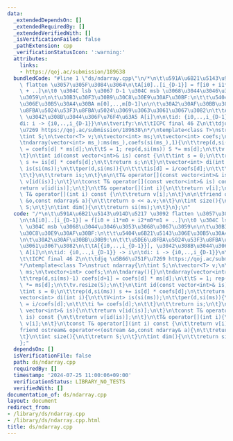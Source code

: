 ```yaml
---
data:
  _extendedDependsOn: []
  _extendedRequiredBy: []
  _extendedVerifiedWith: []
  _isVerificationFailed: false
  _pathExtension: cpp
  _verificationStatusIcon: ':warning:'
  attributes:
    links:
    - https://qoj.ac/submission/189638
  bundledCode: "#line 1 \"ds/ndarray.cpp\"\n/*\n\t\u591A\u6B21\u5143\u914D\u5217 \u3092\
    \ flatten \u3057\u305F\u3084\u3064\n\tA[i0]..[i_{D-1}] = f[i0 + i1*m0 + i2*m0*m1\
    \ + ..]\n\t0 \u304C lsb \u3067 D-1 \u304C msb \u3068\u3044\u3046\u3053\u3068\u3067\
    \u3059\n\n\t\u30B3\u30F3\u30B9\u30C8\u30E9\u30AF\u30BF:\n\t\t\u5404\u6B21\u5143\
    \u306E\u30B5\u30A4\u30BA m[0],..,m[D-1]\n\n\t\u30A2\u30AF\u30BB\u30B9:\n\t\t\u5DE6\
    \u8FBA\u5024\u53F3\u8FBA\u5024\u3069\u3063\u3061\u3067\u3082\n\t\tA[{i0,..,i_{D-1}}],\
    \ \u3042\u308B\u3044\u306F\u76F4\u63A5 A[i]\n\n\tid: {i0,..,i_{D-1}} -> i\n\t\
    di: i -> {i0,..,i_{D-1}}\n\n\tverify:\n\t\tICPC final 46 Z\n\t\tdjq \u5B66\u751F\
    \u7269 https://qoj.ac/submission/189638\n*/\ntemplate<class T>\nstruct ndarray{\n\
    \tint S;\n\tvector<T> v;\n\tvector<int> ms;\n\tvector<int> coefs;\n\n\tndarray(){}\n\
    \tndarray(vector<int> ms_):ms(ms_),coefs(si(ms_),1){\n\t\trep(d,si(ms)-1) coefs[d+1]\
    \ = coefs[d] * ms[d];\n\t\tS = 1; rep(d,si(ms)) S *= ms[d];\n\t\tv.resize(S);\n\
    \t}\n\tint id(const vector<int>& is) const {\n\t\tint s = 0;\n\t\trep(d,si(ms))\
    \ s += is[d] * coefs[d];\n\t\treturn s;\n\t}\n\tvector<int> di(int i){\n\t\tV<int>\
    \ is(si(ms));\n\t\tper(d,si(ms)){\n\t\t\tis[d] = i/coefs[d];\n\t\t\ti %= coefs[d];\n\
    \t\t}\n\t\treturn is;\n\t}\n\n\tT& operator[](const vector<int>& is){\n\t\treturn\
    \ v[id(is)];\n\t}\n\tconst T& operator[](const vector<int>& is) const {\n\t\t\
    return v[id(is)];\n\t}\n\tT& operator[](int i){\n\t\treturn v[i];\n\t}\n\tconst\
    \ T& operator[](int i) const {\n\t\treturn v[i];\n\t}\n\n\tfriend ostream& operator<<(ostream\
    \ &o,const ndarray& a){\n\t\treturn o << a.v;\n\t}\n\tint size(){\n\t\treturn\
    \ S;\n\t}\n\tint dim(){\n\t\treturn si(ms);\n\t}\n};\n"
  code: "/*\n\t\u591A\u6B21\u5143\u914D\u5217 \u3092 flatten \u3057\u305F\u3084\u3064\
    \n\tA[i0]..[i_{D-1}] = f[i0 + i1*m0 + i2*m0*m1 + ..]\n\t0 \u304C lsb \u3067 D-1\
    \ \u304C msb \u3068\u3044\u3046\u3053\u3068\u3067\u3059\n\n\t\u30B3\u30F3\u30B9\
    \u30C8\u30E9\u30AF\u30BF:\n\t\t\u5404\u6B21\u5143\u306E\u30B5\u30A4\u30BA m[0],..,m[D-1]\n\
    \n\t\u30A2\u30AF\u30BB\u30B9:\n\t\t\u5DE6\u8FBA\u5024\u53F3\u8FBA\u5024\u3069\u3063\
    \u3061\u3067\u3082\n\t\tA[{i0,..,i_{D-1}}], \u3042\u308B\u3044\u306F\u76F4\u63A5\
    \ A[i]\n\n\tid: {i0,..,i_{D-1}} -> i\n\tdi: i -> {i0,..,i_{D-1}}\n\n\tverify:\n\
    \t\tICPC final 46 Z\n\t\tdjq \u5B66\u751F\u7269 https://qoj.ac/submission/189638\n\
    */\ntemplate<class T>\nstruct ndarray{\n\tint S;\n\tvector<T> v;\n\tvector<int>\
    \ ms;\n\tvector<int> coefs;\n\n\tndarray(){}\n\tndarray(vector<int> ms_):ms(ms_),coefs(si(ms_),1){\n\
    \t\trep(d,si(ms)-1) coefs[d+1] = coefs[d] * ms[d];\n\t\tS = 1; rep(d,si(ms)) S\
    \ *= ms[d];\n\t\tv.resize(S);\n\t}\n\tint id(const vector<int>& is) const {\n\t\
    \tint s = 0;\n\t\trep(d,si(ms)) s += is[d] * coefs[d];\n\t\treturn s;\n\t}\n\t\
    vector<int> di(int i){\n\t\tV<int> is(si(ms));\n\t\tper(d,si(ms)){\n\t\t\tis[d]\
    \ = i/coefs[d];\n\t\t\ti %= coefs[d];\n\t\t}\n\t\treturn is;\n\t}\n\n\tT& operator[](const\
    \ vector<int>& is){\n\t\treturn v[id(is)];\n\t}\n\tconst T& operator[](const vector<int>&\
    \ is) const {\n\t\treturn v[id(is)];\n\t}\n\tT& operator[](int i){\n\t\treturn\
    \ v[i];\n\t}\n\tconst T& operator[](int i) const {\n\t\treturn v[i];\n\t}\n\n\t\
    friend ostream& operator<<(ostream &o,const ndarray& a){\n\t\treturn o << a.v;\n\
    \t}\n\tint size(){\n\t\treturn S;\n\t}\n\tint dim(){\n\t\treturn si(ms);\n\t}\n\
    };"
  dependsOn: []
  isVerificationFile: false
  path: ds/ndarray.cpp
  requiredBy: []
  timestamp: '2024-07-25 11:00:06+09:00'
  verificationStatus: LIBRARY_NO_TESTS
  verifiedWith: []
documentation_of: ds/ndarray.cpp
layout: document
redirect_from:
- /library/ds/ndarray.cpp
- /library/ds/ndarray.cpp.html
title: ds/ndarray.cpp
---
```

